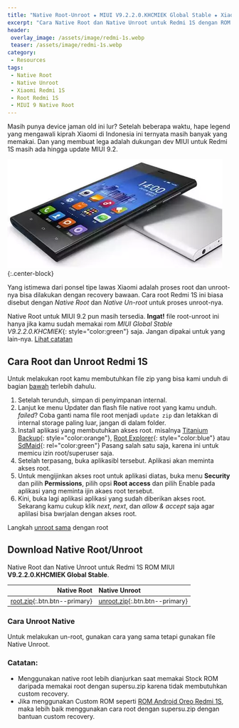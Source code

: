 ```yaml
---
title: "Native Root-Unroot ★ MIUI V9.2.2.0.KHCMIEK Global Stable ★ Xiaomi Redmi 1S"
excerpt: "Cara Native Root dan Native Unroot untuk Redmi 1S dengan ROM MIUI V9.2.2.0.KHCMIEK Global Stable"
header:
 overlay_image: /assets/image/redmi-1s.webp
 teaser: /assets/image/redmi-1s.webp
category:
 - Resources
tags:
 - Native Root
 - Native Unroot
 - Xiaomi Redmi 1S
 - Root Redmi 1S
 - MIUI 9 Native Root
---
```


Masih punya device jaman old ini lur? Setelah beberapa waktu, hape legend yang mengawali kiprah Xiaomi di Indonesia ini ternyata masih banyak yang memakai. Dan yang membuat lega adalah dukungan dev MIUI untuk Redmi 1S masih ada hingga update MIUI 9.2.

![Redmi 1S MIUI 9](/assets/image/redmi-1s.webp){:.center-block}

Yang istimewa dari ponsel tipe lawas Xiaomi adalah proses root dan unroot-nya bisa dilakukan dengan recovery bawaan. Cara root Redmi 1S ini biasa disebut dengan _Native Root_ dan _Native Un-root_ untuk proses unroot-nya.

Native Root untuk MIUI 9.2 pun masih tersedia. **Ingat!** file root-unroot ini hanya jika kamu sudah memakai rom *MIUI Global Stable V9.2.2.0.KHCMIEK*{: style="color:green"} saja. Jangan dipakai untuk yang lain-nya. [Lihat catatan](#catatan)

## Cara Root dan Unroot Redmi 1S

Untuk melakukan root kamu membutuhkan file zip yang bisa kami unduh di bagian [bawah](#download-native-root-unroot) terlebih dahulu. 

1. Setelah terunduh, simpan di penyimpanan internal.
2. Lanjut ke menu Updater dan flash file native root yang kamu unduh. _failed_? Coba ganti nama file root menjadi `update
zip` dan letakkan di internal storage paling luar, jangan di dalam folder.
3. Install aplikasi yang membutuhkan akses root. misalnya [Titanium Backup](/Titanium-Backup-Pro-APK-donlot){: style="color:orange"}, [Root Explorer](/check-file-integrity-hash-md5-dengan-root-explorer){: style="color:blue"} atau [SdMaid](/donlot-aplikasi-gawe-ngresiki-memori-sdmaid-pro-apk){: rel="color:green"} Pasang salah satu saja, karena ini untuk memicu izin root/superuser saja.
4. Setelah terpasang, buka aplikasibl tersebut. Aplikasi akan meminta akses root.
5. Untuk mengijinkan akses root untuk aplikasi diatas, buka menu **Security** dan pilih **Permissions**, pilih opsi **Root access** dan pilih Enable pada aplikasi yang meminta ijin akaes root tersebut.
6. Kini, buka lagi aplikasi aplikasi yang sudah diberikan akses root. Sekarang kamu cukup  klik _next_, _next_, dan _allow & accept_ saja agar aplilasi bisa bwrjalan dengan akses root.

Langkah [unroot sama](#cara-unroot-native) dengan root

## Download Native Root/Unroot

Native Root dan Native Unroot untuk Redmi 1S ROM MIUI **V9.2.2.0.KHCMIEK Global Stable**.

| Native Root | Native Unroot |
| ------:|:------|
| [root.zip](/dl/afh?fid=818070582850489572&size=11.2MB&name=arvanasoft_ROOTNATIVE_V9.2.2.0.KHCMIEK_HM1S.zip){:.btn.btn--primary} | [unroot.zip](/dl/afh?fid=746010030569950882&size=11.3MB&name=arvanasoft_UNROOTNATIVE_V9.2.2.0.KHCMIEK_HM1S.zip){:.btn.btn--primary} |

### Cara Unroot Native

Untuk melakukan un-root, gunakan cara yang sama tetapi gunakan file Native Unroot.

### Catatan:

- Menggunakan native root lebih dianjurkan saat memakai Stock ROM daripada memakai root dengan supersu.zip karena tidak membutuhkan custom recovery.
- Jika menggunakan Custom ROM seperti [ROM Android Oreo Redmi 1S](/install-android-oreo-redmi-1s-armani), maka lebih baik menggunakan cara root dengan supersu.zip dengan bantuan custom recovery.
